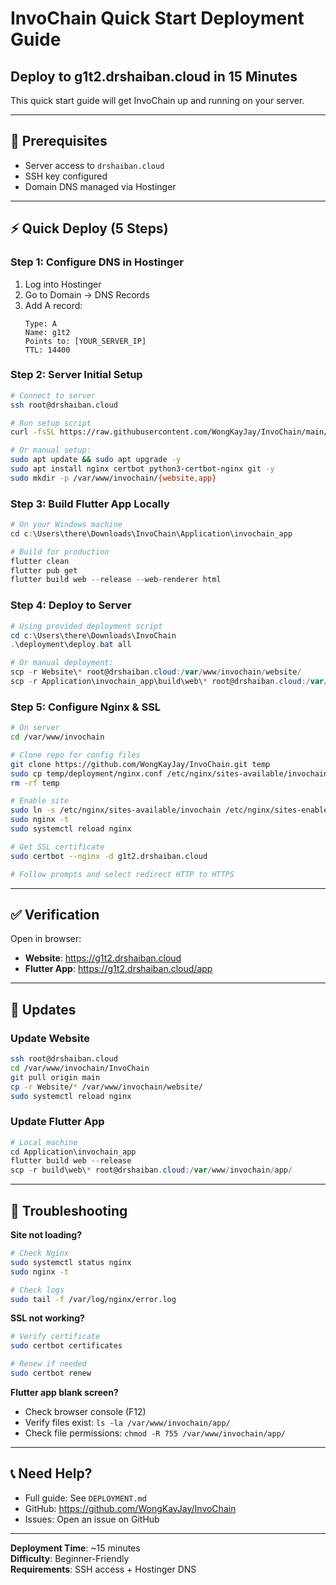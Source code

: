 # InvoChain Quick Start Deployment Guide
## Deploy to g1t2.drshaiban.cloud in 15 Minutes

This quick start guide will get InvoChain up and running on your server.

---

## 🚀 Prerequisites

- Server access to `drshaiban.cloud`
- SSH key configured
- Domain DNS managed via Hostinger

---

## ⚡ Quick Deploy (5 Steps)

### Step 1: Configure DNS in Hostinger

1. Log into Hostinger
2. Go to Domain → DNS Records
3. Add A record:
   ```
   Type: A
   Name: g1t2
   Points to: [YOUR_SERVER_IP]
   TTL: 14400
   ```

### Step 2: Server Initial Setup

```bash
# Connect to server
ssh root@drshaiban.cloud

# Run setup script
curl -fsSL https://raw.githubusercontent.com/WongKayJay/InvoChain/main/deployment/server-setup.sh | bash

# Or manual setup:
sudo apt update && sudo apt upgrade -y
sudo apt install nginx certbot python3-certbot-nginx git -y
sudo mkdir -p /var/www/invochain/{website,app}
```

### Step 3: Build Flutter App Locally

```powershell
# On your Windows machine
cd c:\Users\there\Downloads\InvoChain\Application\invochain_app

# Build for production
flutter clean
flutter pub get
flutter build web --release --web-renderer html
```

### Step 4: Deploy to Server

```powershell
# Using provided deployment script
cd c:\Users\there\Downloads\InvoChain
.\deployment\deploy.bat all

# Or manual deployment:
scp -r Website\* root@drshaiban.cloud:/var/www/invochain/website/
scp -r Application\invochain_app\build\web\* root@drshaiban.cloud:/var/www/invochain/app/
```

### Step 5: Configure Nginx & SSL

```bash
# On server
cd /var/www/invochain

# Clone repo for config files
git clone https://github.com/WongKayJay/InvoChain.git temp
sudo cp temp/deployment/nginx.conf /etc/nginx/sites-available/invochain
rm -rf temp

# Enable site
sudo ln -s /etc/nginx/sites-available/invochain /etc/nginx/sites-enabled/
sudo nginx -t
sudo systemctl reload nginx

# Get SSL certificate
sudo certbot --nginx -d g1t2.drshaiban.cloud

# Follow prompts and select redirect HTTP to HTTPS
```

---

## ✅ Verification

Open in browser:
- **Website**: https://g1t2.drshaiban.cloud
- **Flutter App**: https://g1t2.drshaiban.cloud/app

---

## 🔄 Updates

### Update Website
```bash
ssh root@drshaiban.cloud
cd /var/www/invochain/InvoChain
git pull origin main
cp -r Website/* /var/www/invochain/website/
sudo systemctl reload nginx
```

### Update Flutter App
```powershell
# Local machine
cd Application\invochain_app
flutter build web --release
scp -r build\web\* root@drshaiban.cloud:/var/www/invochain/app/
```

---

## 🐛 Troubleshooting

**Site not loading?**
```bash
# Check Nginx
sudo systemctl status nginx
sudo nginx -t

# Check logs
sudo tail -f /var/log/nginx/error.log
```

**SSL not working?**
```bash
# Verify certificate
sudo certbot certificates

# Renew if needed
sudo certbot renew
```

**Flutter app blank screen?**
- Check browser console (F12)
- Verify files exist: `ls -la /var/www/invochain/app/`
- Check file permissions: `chmod -R 755 /var/www/invochain/app/`

---

## 📞 Need Help?

- Full guide: See `DEPLOYMENT.md`
- GitHub: https://github.com/WongKayJay/InvoChain
- Issues: Open an issue on GitHub

---

**Deployment Time**: ~15 minutes  
**Difficulty**: Beginner-Friendly  
**Requirements**: SSH access + Hostinger DNS
